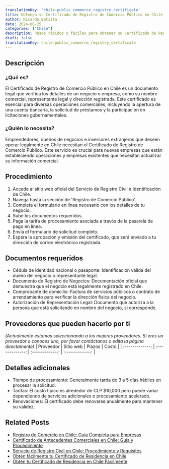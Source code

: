 ```yaml
---
translationKey: 'chile-public_commerce_registry_certificate'
title: Obtenga su Certificado de Registro de Comercio Público en Chile
author: Ricardo Batista
date: 2024-06-25
categories: ["Chile"]
description: Pasos rápidos y fáciles para obtener su Certificado de Registro de Comercio Público en Chile para cumplir con las regulaciones comerciales.
draft: false
translationKey: chile-public_commerce_registry_certificate
---
```


## Descripción
### ¿Qué es?
El Certificado de Registro de Comercio Público en Chile es un documento legal que verifica los detalles de un negocio o empresa, como su nombre comercial, representante legal y dirección registrada. Este certificado es esencial para diversas operaciones comerciales, incluyendo la apertura de una cuenta bancaria, la solicitud de préstamos y la participación en licitaciones gubernamentales.

### ¿Quién lo necesita?
Emprendedores, dueños de negocios e inversores extranjeros que deseen operar legalmente en Chile necesitan el Certificado de Registro de Comercio Público. Este servicio es crucial para nuevas empresas que están estableciendo operaciones y empresas existentes que necesitan actualizar su información comercial.

## Procedimiento

1. Accede al sitio web oficial del Servicio de Registro Civil e Identificación de Chile.
2. Navega hasta la sección de 'Registro de Comercio Público'.
3. Completa el formulario en línea necesario con los detalles de tu negocio.
4. Sube los documentos requeridos.
5. Paga la tarifa de procesamiento asociada a través de la pasarela de pago en línea.
6. Envía el formulario de solicitud completo.
7. Espera la aprobación y emisión del certificado, que será enviado a tu dirección de correo electrónico registrada.

## Documentos requeridos

- Cédula de identidad nacional o pasaporte: Identificación válida del dueño del negocio o representante legal.
- Documento de Registro de Negocios: Documentación oficial que demuestra que el negocio está legalmente registrado en Chile.
- Comprobante de domicilio: Factura de servicios públicos o contrato de arrendamiento para verificar la dirección física del negocio.
- Autorización de Representación Legal: Documento que autoriza a la persona que está solicitando en nombre del negocio, si corresponde.

## Proveedores que pueden hacerlo por ti
_(Actualmente estamos seleccionando a los mejores proveedores. Si eres un proveedor o conoces uno, por favor contáctanos o edita la página directamente)_
| Proveedor       |     Sitio web    |       Plazos      |     Costo       |
| :-------------: | :-------------: |  :-------------:   | :-------------: |

## Detalles adicionales

- Tiempo de procesamiento: Generalmente tarda de 3 a 5 días hábiles en procesar la solicitud.
- Tarifas: El costo típico es alrededor de CLP $10,000 pero puede variar dependiendo de servicios adicionales o procesamiento acelerado.
- Renovaciones: El certificado debe renovarse anualmente para mantener su validez.


## Related Posts

- [Registro de Comercio en Chile: Guía Completa para Empresas](https://tramitit.com/es/guides/chile/inscripci%C3%B3n_en_el_registro_de_comercio/)
- [Certificado de Antecedentes Comerciales en Chile: Guía y Procedimiento](https://tramitit.com/es/guides/chile/certificado_de_antecedentes_comerciales/)
- [Servicio de Registro Civil en Chile: Procedimiento y Requisitos](https://tramitit.com/es/guides/chile/inscripci%C3%B3n_en_el_registro_civil/)
- [Obtén fácilmente tu Certificado de Residencia en Chile](https://tramitit.com/es/guides/chile/certificado_de_residencia/)
- [Obtén tu Certificado de Residencia en Chile Fácilmente](https://tramitit.com/es/guides/chile/certificado_de_domicilio/)